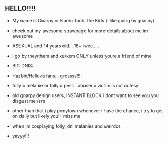 ## HELLO!!!! 
- My name is Gnarpy or Karen Took The Kids (i like going by gnarpy)
- check out my awesome strawpage for more details about me im awesome
- ASEXUAL and 14 years old... 18+ iwec.....
- i go by they/them and xe/xem ONLY unless youre a friend of mine
  
- BIG DNIS:
- Hazbin/Helluva fans... grossss!!!!
- folly x melanie or folly x pest... abuser x victim is not cutesy
- old gnarpy design users, INSTANT BLOCK i dont want to see you you disgust me /srs

- other than that i play ponytown whenever i have the chance, i try to get on daily but likely you'll miss me

- when im cosplaying folly, dni melanies and weirdos

- yayyy!!!

